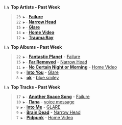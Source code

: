 <!--START_LASTFM_ARTISTS:{"period": "7day", "rows": 5}-->
<a href="https://last.fm" target="_blank"><img src="https://user-images.githubusercontent.com/17434202/215290617-e793598d-d7c9-428f-9975-156db1ba89cc.svg" alt="Last.fm Logo" width="18" height="13"/></a> **Top Artists - Past Week**

> `23 ▶️` ∙ **[Failure](https://www.last.fm/music/Failure)**<br/>
> `22 ▶️` ∙ **[Narrow Head](https://www.last.fm/music/Narrow+Head)**<br/>
> `15 ▶️` ∙ **[Glare](https://www.last.fm/music/Glare)**<br/>
> `14 ▶️` ∙ **[Home Video](https://www.last.fm/music/Home+Video)**<br/>
> `12 ▶️` ∙ **[Trauma Ray](https://www.last.fm/music/Trauma+Ray)**<br/>
<!--END_LASTFM_ARTISTS-->

<!--START_LASTFM_ALBUMS:{"period": "7day", "rows": 5}-->
<a href="https://last.fm" target="_blank"><img src="https://user-images.githubusercontent.com/17434202/215290617-e793598d-d7c9-428f-9975-156db1ba89cc.svg" alt="Last.fm Logo" width="18" height="13"/></a> **Top Albums - Past Week**

> `22 ▶️` ∙ **[Fantastic Planet](https://www.last.fm/music/Failure/Fantastic+Planet)** - [Failure](https://www.last.fm/music/Failure)<br/>
> `15 ▶️` ∙ **[Far Removed](https://www.last.fm/music/Narrow+Head/Far+Removed)** - [Narrow Head](https://www.last.fm/music/Narrow+Head)<br/>
> `11 ▶️` ∙ **[No Certain Night or Morning](https://www.last.fm/music/Home+Video/No+Certain+Night+or+Morning)** - [Home Video](https://www.last.fm/music/Home+Video)<br/>
> `9 ▶️` ∙ **[Into You](https://www.last.fm/music/Glare/Into+You)** - [Glare](https://www.last.fm/music/Glare)<br/>
> `8 ▶️` ∙ **[ok](https://www.last.fm/music/blue+smiley/ok)** - [blue smiley](https://www.last.fm/music/blue+smiley)<br/>
<!--END_LASTFM_ALBUMS-->

<!--START_LASTFM_TRACKS:{"period": "7day", "rows": 5}-->
<a href="https://last.fm" target="_blank"><img src="https://user-images.githubusercontent.com/17434202/215290617-e793598d-d7c9-428f-9975-156db1ba89cc.svg" alt="Last.fm Logo" width="18" height="13"/></a> **Top Tracks - Past Week**

> `17 ▶️` ∙ **[Another Space Song](https://www.last.fm/music/Failure/_/Another+Space+Song)** - [Failure](https://www.last.fm/music/Failure)<br/>
> `10 ▶️` ∙ **[Папа](https://www.last.fm/music/voice+message/_/%D0%9F%D0%B0%D0%BF%D0%B0)** - [voice message](https://www.last.fm/music/voice+message)<br/>
> `9 ▶️` ∙ **[Into Me](https://www.last.fm/music/GLARE/_/Into+Me)** - [GLARE](https://www.last.fm/music/GLARE)<br/>
> `9 ▶️` ∙ **[Brain Dead](https://www.last.fm/music/Narrow+Head/_/Brain+Dead)** - [Narrow Head](https://www.last.fm/music/Narrow+Head)<br/>
> `7 ▶️` ∙ **[Pidpunk](https://www.last.fm/music/Home+Video/_/Pidpunk)** - [Home Video](https://www.last.fm/music/Home+Video)<br/>
<!--END_LASTFM_TRACKS-->